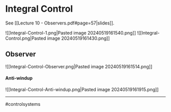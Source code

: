 # Integral Control
See [[Lecture 10 - Observers.pdf#page=57|slides]].

![[Integral-Control-1.png|Pasted image 20240519161540.png]]
![[Integral-Control.png|Pasted image 20240519161430.png]]

## Observer
![[Integral-Control-Observer.png|Pasted image 20240519161514.png]]

#### Anti-windup
![[Integral-Control-Anti-windup.png|Pasted image 20240519161915.png]]


---
#controlsystems
